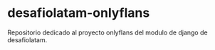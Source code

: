 # desafiolatam-onlyflans

Repositorio dedicado al proyecto onlyflans del modulo de django de desafiolatam.
